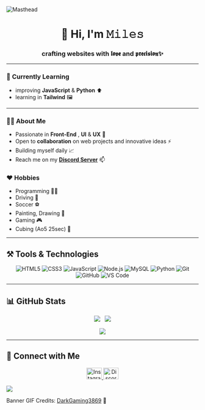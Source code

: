 ![Masthead](https://miro.medium.com/v2/resize:fit:1358/1*aniyNTcHORbvDiLGUzJSsQ.gif)

<div align="center">

  # 👋 Hi, I'm 𝙼𝚒𝚕𝚎𝚜  
  ### crafting websites with 𝖑𝖔𝖛𝖊 and 𝖕𝖗𝖊𝖈𝖎𝖘𝖎𝖔𝖓✨

</div>

---

### 🌱 **Currently Learning**
- improving **JavaScript** & **Python** ⬆️
- learning in **Tailwind** 🖼️

---

### 👨‍💻 **About Me**
- Passionate in **Front-End** , **UI** & **UX** 🎨
- Open to **collaboration** on web projects and innovative ideas ⚡
- Building myself daily 📈
- Reach me on my **<a href="https://discord.gg/u5vYdrJFqc" target="blank">Discord Server</a>** 📫

### ❤️ **Hobbies**
- Programming 👨‍💻
- Driving 🚗
- Soccer ⚽
- Painting, Drawing 🎨
- Gaming 🎮
- Cubing (Ao5 25sec) 🌟
---

## ⚒️ **Tools & Technologies**

<p align="center">
  <!-- Front-End -->
  <img src="https://img.shields.io/badge/HTML5-%23E34F26.svg?style=for-the-badge&logo=html5&logoColor=white" alt="HTML5" />
  <img src="https://img.shields.io/badge/CSS3-%231572B6.svg?style=for-the-badge&logo=css3&logoColor=white" alt="CSS3" />
  <img src="https://img.shields.io/badge/JavaScript-%23323330.svg?style=for-the-badge&logo=javascript&logoColor=%23F7DF1E" alt="JavaScript" />
  
  <!-- Back-End & Databases -->
  <img src="https://img.shields.io/badge/Node.js-%2343853D.svg?style=for-the-badge&logo=node.js&logoColor=white" alt="Node.js" />
  <img src="https://img.shields.io/badge/MySQL-%2300f.svg?style=for-the-badge&logo=mysql&logoColor=white" alt="MySQL" />

  <!-- Programming Languages -->
  <img src="https://img.shields.io/badge/Python-%2314354C.svg?style=for-the-badge&logo=python&logoColor=white" alt="Python" />

  <!-- Other Tools -->
  <img src="https://img.shields.io/badge/Git-%23F05033.svg?style=for-the-badge&logo=git&logoColor=white" alt="Git" />
  <img src="https://img.shields.io/badge/GitHub-%23121011.svg?style=for-the-badge&logo=github&logoColor=white" alt="GitHub" />
  <img src="https://img.shields.io/badge/Visual_Studio_Code-%23007ACC.svg?style=for-the-badge&logo=visual-studio-code&logoColor=white" alt="VS Code" />
</p>

---

## 📊 **GitHub Stats**

<div align="center">

![](https://github-readme-stats.vercel.app/api?username=miles-spidee&theme=omni&hide_border=false&include_all_commits=true&count_private=true) &nbsp;
![](https://github-readme-streak-stats.herokuapp.com/?user=miles-spidee&theme=omni&hide_border=false)<br/>

![](https://github-readme-stats.vercel.app/api/top-langs/?username=miles-spidee&theme=omni&hide_border=false&include_all_commits=true&count_private=true&layout=compact)

</div>


---

## 💬 **Connect with Me**

<p align="center">
	  <a href="https://instagram.com/miles_spidee" target="_blank">
    <img src="https://raw.githubusercontent.com/rahuldkjain/github-profile-readme-generator/master/src/images/icons/Social/instagram.svg" alt="Instagram" height="30" width="40" />
  </a>
  <a href="https://discord.gg/ycx7QyWH" target="_blank">
    <img src="https://raw.githubusercontent.com/rahuldkjain/github-profile-readme-generator/master/src/images/icons/Social/discord.svg" alt="Discord" height="30" width="40" />
  </a>
</p>

![](https://visitcount.itsvg.in/api?id=miles-spidee&icon=8&color=5)

<p>Banner GIF Credits: <a href src="https://imgur.com/user/DarkGaming3869">DarkGaming3869</a> 🌟</p>
